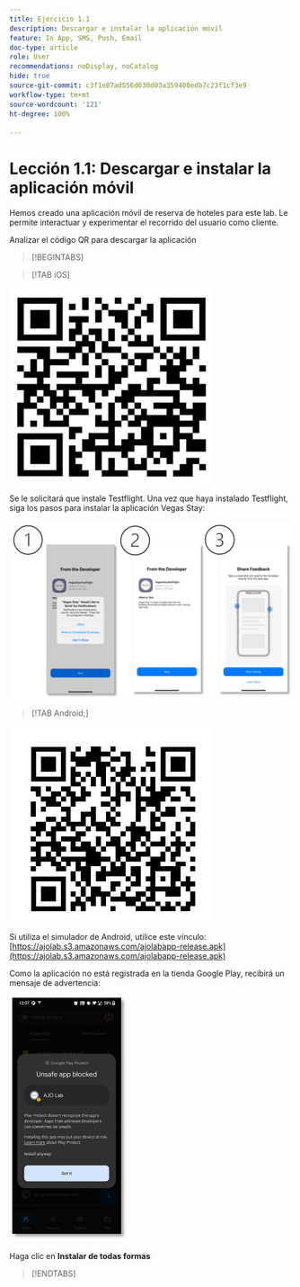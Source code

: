 ```yaml
---
title: Ejercicio 1.1
description: Descargar e instalar la aplicación móvil
feature: In App, SMS, Push, Email
doc-type: article
role: User
recommendations: noDisplay, noCatalog
hide: true
source-git-commit: c3f1e87ad556d630d03a359408edb7c23f1cf3e9
workflow-type: tm+mt
source-wordcount: '121'
ht-degree: 100%

---
```



# Lección 1.1: Descargar e instalar la aplicación móvil

Hemos creado una aplicación móvil de reserva de hoteles para este lab. Le permite interactuar y experimentar el recorrido del usuario como cliente.

Analizar el código QR para descargar la aplicación

>[!BEGINTABS]

>[!TAB iOS]

![Código QR para iOS](/help/assets/lab731-ios-qr-code.png)

Se le solicitará que instale Testflight. Una vez que haya instalado Testflight, siga los pasos para instalar la aplicación Vegas Stay:

![pasos para instalar iOS](/help/assets/lab731-install-ios.png)

>[!TAB Android;]

![Código QR para Android](/help/assets/lab731-android-qr-code.png)

Si utiliza el simulador de Android, utilice este vínculo: [https://ajolab.s3.amazonaws.com/ajolabapp-release.apk](https://ajolab.s3.amazonaws.com/ajolabapp-release.apk)

Como la aplicación no está registrada en la tienda Google Play, recibirá un mensaje de advertencia:

![Pantalla de advertencia de Android](/help/assets/lab731-install-android.png)

Haga clic en **Instalar de todas formas**

>[!ENDTABS]

